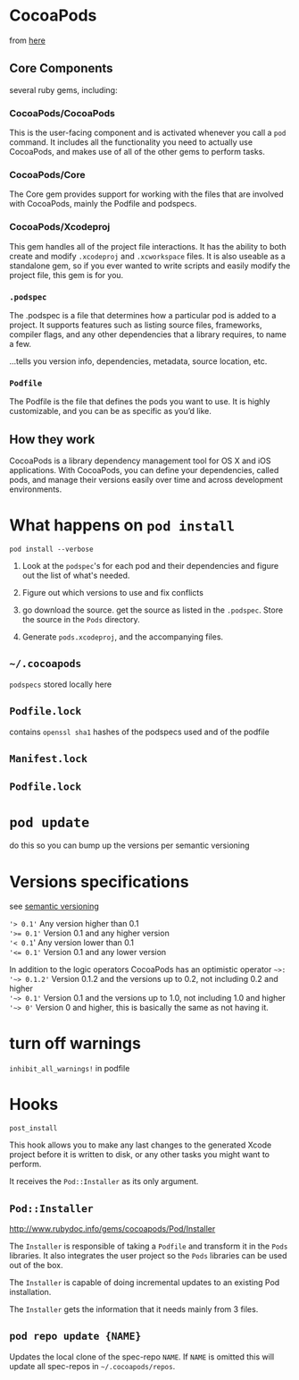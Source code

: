 # CocoaPods

from [here](https://www.objc.io/issues/6-build-tools/cocoapods-under-the-hood/)

## Core Components

several ruby gems, including:

### CocoaPods/CocoaPods

This is the user-facing component and is activated whenever you call a `pod` command. It includes all the functionality you need to actually use CocoaPods, and makes use of all of the other gems to perform tasks.

### CocoaPods/Core

The Core gem provides support for working with the files that are involved with CocoaPods, mainly the Podfile and podspecs.

### CocoaPods/Xcodeproj

This gem handles all of the project file interactions. It has the ability to both create and modify `.xcodeproj` and `.xcworkspace` files. It is also useable as a standalone gem, so if you ever wanted to write scripts and easily modify the project file, this gem is for you.

### `.podspec`

The .podspec is a file that determines how a particular pod is added to a project. It supports features such as listing source files, frameworks, compiler flags, and any other dependencies that a library requires, to name a few.

...tells you version info, dependencies, metadata, source location, etc.

### `Podfile`

The Podfile is the file that defines the pods you want to use. It is highly customizable, and you can be as specific as you’d like.

## How they work

CocoaPods is a library dependency management tool for OS X and iOS applications. With CocoaPods, you can define your dependencies, called pods, and manage their versions easily over time and across development environments.

# What happens on `pod install`

`pod install --verbose`

1. Look at the `podspec`'s  for each pod and their dependencies and figure out the list of what's needed.

2. Figure out which versions to use and fix conflicts

3. go download the source. get the source as listed in the `.podspec`. Store the source in the `Pods` directory.

4. Generate `pods.xcodeproj`, and the accompanying files.

## `~/.cocoapods`
`podspecs` stored locally here

## `Podfile.lock`
contains `openssl sha1` hashes of the podspecs used and of the podfile

## `Manifest.lock`

## `Podfile.lock`

# `pod update`
do this so you can bump up the versions per semantic versioning

# Versions specifications

see [semantic versioning](./semantic_versioning.md)

`'> 0.1'` Any version higher than 0.1  
`'>= 0.1'` Version 0.1 and any higher version  
`'< 0.1`' Any version lower than 0.1  
`'<= 0.1'` Version 0.1 and any lower version  

In addition to the logic operators CocoaPods has an optimistic operator `~>:`  
`'~> 0.1.2'` Version 0.1.2 and the versions up to 0.2, not including 0.2 and higher  
`'~> 0.1'` Version 0.1 and the versions up to 1.0, not including 1.0 and higher  
`'~> 0'` Version 0 and higher, this is basically the same as not having it.  

# turn off warnings
`inhibit_all_warnings!` in podfile

# Hooks

`post_install`

This hook allows you to make any last changes to the generated Xcode project
before it is written to disk, or any other tasks you might want to perform.

It receives the `Pod::Installer` as its only argument.

## `Pod::Installer`
http://www.rubydoc.info/gems/cocoapods/Pod/Installer

The `Installer` is responsible of taking a `Podfile` and transform it in the
`Pods` libraries. It also integrates the user project so the `Pods` libraries
can be used out of the box.

The `Installer` is capable of doing incremental updates to an existing Pod
installation.

The `Installer` gets the information that it needs mainly from 3 files.

## `pod repo update {NAME}`
Updates the local clone of the spec-repo `NAME`. If `NAME` is omitted this will update all spec-repos in `~/.cocoapods/repos`.
